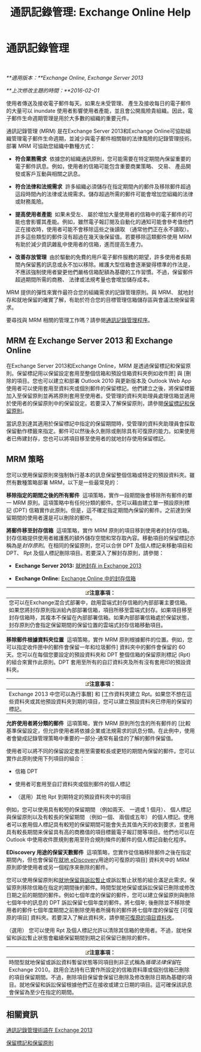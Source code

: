 ﻿---
title: '通訊記錄管理: Exchange Online Help'
TOCTitle: 通訊記錄管理
ms:assetid: 0dd92e9c-881e-43c0-9bbf-f41fdc9dfd87
ms:mtpsurl: https://technet.microsoft.com/zh-tw/library/Dd335093(v=EXCHG.150)
ms:contentKeyID: 50472547
ms.date: 05/23/2018
mtps_version: v=EXCHG.150
ms.translationtype: MT
---

# 通訊記錄管理

 

_**適用版本：**Exchange Online, Exchange Server 2013_

_**上次修改主題的時間：**2016-02-01_

使用者傳送及接收電子郵件每天。如果左未受管理、 產生及接收每日的電子郵件的大量可以 inundate 使用者影響使用者產能，並且會公開風險貴組織。因此，電子郵件生命週期管理是用於大多數的組織的重要元件。

通訊記錄管理 (MRM) 是在Exchange Server 2013和Exchange Online可協助組織管理電子郵件生命週期，並減少與電子郵件相關聯的法律風險的記錄管理技術。部署 MRM 可協助您組織中數種方式：

  - **符合業務需求**  依據您的組織通訊原則，您可能需要在特定期間內保留重要的電子郵件訊息。例如，使用者的信箱可能包含重要商業策略、 交易、 產品開發或客戶互動與相關之訊息。

  - **符合法律和法規需求**  許多組織必須儲存在指定期間內的郵件及移除郵件超過這段時間內的法律或法規需求。儲存超過所需的郵件可能會增加您組織的法律或財務風險。

  - **提高使用者產能**  如果未受左、 屬於增加大量使用者的信箱中的電子郵件的可能也會影響其產能。例如，雖然電子報訂閱及自動化的通知可能會參考值他們正在接收時，使用者可能不會移除這些之後讀取 （通常他們正在永不讀取）。許多這些類型的郵件沒有超過在幾天後保留值。若要移除這類郵件使用 MRM 有助於減少資訊雜亂中使用者的信箱，進而提高生產力。

  - **改善存放管理**  由於驅動的免費的用戶電子郵件服務的期望，許多使用者長期間內保留舊的訊息或永不加以移除。維護大型信箱會逐漸變得標準的作法是，不應該強制使用者變更他們嚴格信箱配額為基礎的工作習慣。不過，保留郵件超過期間所需的商務、 法律或法規考量也會增加儲存成本。

MRM 提供的彈性來實作最符合您的組織需求的記錄管理原則。與 MRM、 就地封存和就地保留的確實了解，有助於符合您的目標管理信箱儲存區與會議法規保留需求。

要尋找與 MRM 相關的管理工作嗎？請參閱[通訊記錄管理程序](messaging-records-management-procedures-exchange-2013-help.md)。

## MRM 在 Exchange Server 2013 和 Exchange Online

在Exchange Server 2013和Exchange Online，MRM 是透過保留標記和保留原則。保留標記用以保留設定套用至整個信箱和預設信箱資料夾例如收件匣\] 與 \[刪除的項目。您也可以建立和部署 Outlook 2010 與更新版本及 Outlook Web App 使用者可以使用套用至資料夾或個別郵件的保留標記。他們建立之後，將保留標籤加入至保留原則並再將原則套用至使用者。受管理的資料夾助理員處理信箱並適用於使用者的保留原則中的保留設定。若要深入了解保留原則，請參閱[保留標記和保留原則](retention-tags-and-retention-policies-exchange-2013-help.md)。

當訊息到達其適用於保留標記中指定的保留期間時，受管理的資料夾助理員會採取保留動作標籤來指定。郵件可以然後永久刪除或刪除具有可復原的能力。如果使用者已佈建封存，您也可以將項目移至使用者的就地封存使用保留標記。

## MRM 策略

您可以使用保留原則來強制執行基本的訊息保留整個信箱或特定的預設資料夾。雖然有數種策略部署 MRM，以下是一些最常見的：

**移除指定的期間之後的所有郵件**  這項策略，實作一段期間後會移除所有郵件的單一 MRM 原則。這項策略中有任何分類的郵件。您可以藉由建立單一預設原則標記 (DPT) 信箱實作此原則。但是，這不確定指定期間內保留的郵件。之前達到保留期間的使用者還是可以刪除的郵件。

**將郵件移至封存信箱**  這項策略，實作 MRM 原則的項目移到使用者的封存信箱。封存信箱提供使用者維護舊的額外儲存空間和常存取內容。移動項目的保留標記亦稱為是*封存原則*。在相同的保留原則，您可以合併 DPT 及個人標記来移動項目和 DPT、 Rpt 及個人標記刪除項目。若要深入了解封存原則，請參閱：

  - **Exchange Server 2013:** [就地封存 in Exchange 2013](in-place-archiving-in-exchange-2013-exchange-2013-help.md)

  - **Exchange Online:** [Exchange Online 中的封存信箱](https://technet.microsoft.com/zh-tw/library/dn922147\(v=exchg.150\))

<table>
<thead>
<tr class="header">
<th><img src="images/Bb124558.note(EXCHG.150).gif" title="注意事項" alt="注意事項" />注意事項：</th>
</tr>
</thead>
<tbody>
<tr class="odd">
<td>您可以在Exchange混合式部署中，啟用雲端式封存信箱的內部部署主要信箱。如果您將封存原則指派給內部部署信箱，項目所移至雲端式封存。如果項目移至封存信箱時，其複本不保留在內部部署信箱。如果內部部署信箱處於保留狀態，封存原則仍會指定保留期間的保留位置的雲端式封存信箱移動項目。</td>
</tr>
</tbody>
</table>


**移除郵件根據資料夾位置**  這項策略，實作 MRM 原則根據郵件的位置。例如，您可以指定收件匣中的郵件會保留一年和垃圾郵件\] 資料夾中的郵件會保留的 60 天。您可以在每個您要設定的預設資料夾和 DPT 整個信箱的保留原則標記 (Rpt) 的組合來實作此原則。DPT 套用至所有的自訂資料夾及所有沒有套用印的預設資料夾。

<table>
<thead>
<tr class="header">
<th><img src="images/Bb124558.note(EXCHG.150).gif" title="注意事項" alt="注意事項" />注意事項：</th>
</tr>
</thead>
<tbody>
<tr class="odd">
<td>Exchange 2013 中您可以為行事曆] 和 [工作資料夾建立 Rpt。如果您不想在這些資料夾或其他預設資料夾到期的項目，您可以建立預設資料夾已停用的保留的標記。</td>
</tr>
</tbody>
</table>


**允許使用者將分類的郵件**  這項策略，實作 MRM 原則所包含的所有郵件的 \[比較基準保留設定，但允許使用者將依據企業或法規需求的訊息分類。在此例中，使用者會變成記錄管理策略中重要的一部分-通常有最佳的了解的郵件保留值。

使用者可以將不同的保留設定套用至需要較長或更短的期間內保留的郵件。您可以實作此原則使用下列項目的組合：

  - 信箱 DPT

  - 使用者可套用至自訂資料夾或個別郵件的個人標記

  - （選用）其他 Rpt 到期特定的預設資料夾中的項目

例如，您可以使用具有較短的保留期間 （例如兩天、 一週或 1 個月）、 個人標記與保留原則以及有較長的保留期間 （例如一個、 兩個或五年） 的個人標記。使用者可以套用個人標記具有較短的保留期間可能會失去其值內天的收到要求，並套用具有較長期間来保留具有高的商務值的項目標籤電子報訂閱等項目。他們也可以在 Outlook 中使用收件匣規則套用至符合規則條件的郵件的個人標記自動化程序。

**EDiscovery 用途的保留天數郵件**  這項策略，您實作從信箱移除郵件之後在指定期間內，但也會保留在[就地 eDiscovery](in-place-ediscovery-exchange-2013-help.md)用途的可復原的項目\] 資料夾中的 MRM 原則即使使用者或另一個程序來刪除的郵件。

您可以使用保留原則和[就地保留與訴訟暫止](in-place-hold-and-litigation-hold-exchange-2013-help.md)或訴訟暫止狀態的組合滿足此需求。保留原則移除信箱在指定的期間後的郵件。時間型就地保留或訴訟保留已刪除或修改日期之前的期間的郵件。例如七個年度的保留的郵件，您可以建立保留原則與刪除七個年中的訊息的 DPT 訴訟保留七個年度的郵件。將七個年; 後刪除並不移除使用者的郵件七個年度期間之前刪除使用者所擁有的郵件將七個年度的保留在 \[可復原的項目\] 資料夾。若要深入了解此資料夾，請參閱[可復原的項目資料夾](recoverable-items-folder-exchange-2013-help.md)。

（選用） 您可以使用 Rpt 及個人標記允許以清除其信箱的使用者。不過，就地保留和訴訟暫止狀態會繼續保留期間到期之前保留已刪除的郵件。

<table>
<thead>
<tr class="header">
<th><img src="images/Bb124558.note(EXCHG.150).gif" title="注意事項" alt="注意事項" />注意事項：</th>
</tr>
</thead>
<tbody>
<tr class="odd">
<td>時間型就地保留或訴訟資料暫留狀態等同項目則非正式稱為<em>循環法律保留</em>在 Exchange 2010。啟用合法持有已實作所設定的信箱資料庫或個別信箱已刪除的項目保留期間。不過，刪除項目保留會保留已刪除及修改刪除日期為基礎的項目。就地保留和訴訟保留根據他們正在接收或建立日期的項目。這可確保該訊息會保留為至少在指定的期間。</td>
</tr>
</tbody>
</table>


## 相關資訊

[通訊記錄管理術語在 Exchange 2013](messaging-records-management-terminology-in-exchange-2013-exchange-2013-help.md)

[保留標記和保留原則](retention-tags-and-retention-policies-exchange-2013-help.md)


